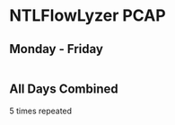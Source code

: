 # NTLFlowLyzer PCAP

## Monday - Friday

```sh

```

## All Days Combined

5 times repeated

```sh

```
